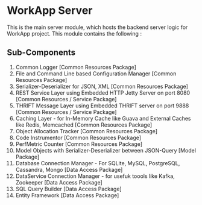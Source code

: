 # WorkApp Server

This is the main server module, which hosts the backend server logic for WorkApp project. This module contains the following : 

## Sub-Components

  1. Common Logger [Common Resources Package]
  2. File and Command Line based Configuration Manager [Common Resources Package]
  3. Serializer-Deserializer for JSON, XML [Common Resources Package]
  4. REST Service Layer using Embedded HTTP Jetty Server on port 8080 [Common Resources / Service Package]
  5. THRIFT Message Layer using Embedded THRIFT server on port 9888 [Common Resources / Service Package]
  6. Caching Layer - for In-Memory Cache like Guava and External Caches like Redis, Memcached [Common Resources Package]
  7. Object Allocation Tracker [Common Resources Package]
  8. Code Instrumentor [Common Resources Package]
  9. PerfMetric Counter [Common Resources Package] 
  10. Model Objects with Serializer-Deserializer between JSON-Query [Model Package] 
  11. Database Connection Manager - For SQLite, MySQL, PostgreSQL, Cassandra, Mongo [Data Access Package]
  12. DataService Connection Manager - for usefuk toools like Kafka, Zookeeper [Data Access Package]
  13. SQL Query Builder [Data Access Package]
  14. Entity Framework  [Data Access Package]
  
